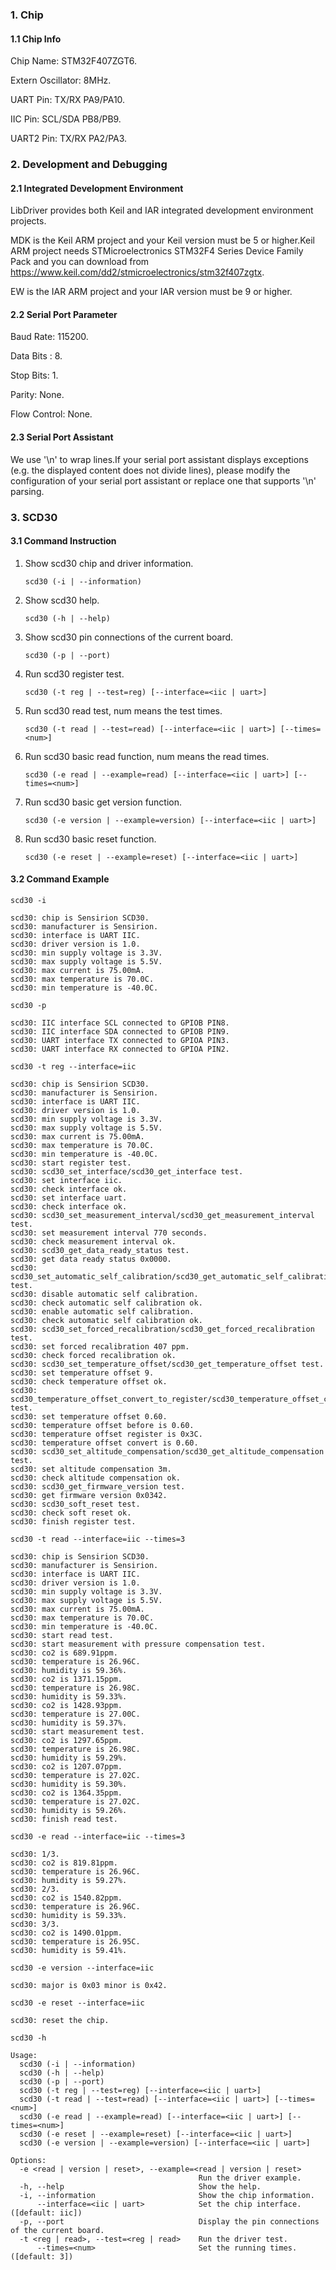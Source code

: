### 1. Chip

#### 1.1 Chip Info

Chip Name: STM32F407ZGT6.

Extern Oscillator: 8MHz.

UART Pin: TX/RX PA9/PA10.

IIC Pin: SCL/SDA PB8/PB9.

UART2 Pin:  TX/RX PA2/PA3.

### 2. Development and Debugging

#### 2.1 Integrated Development Environment

LibDriver provides both Keil and IAR integrated development environment projects.

MDK is the Keil ARM project and your Keil version must be 5 or higher.Keil ARM project needs STMicroelectronics STM32F4 Series Device Family Pack and you can download from https://www.keil.com/dd2/stmicroelectronics/stm32f407zgtx.

EW is the IAR ARM project and your IAR version must be 9 or higher.

#### 2.2 Serial Port Parameter

Baud Rate: 115200.

Data Bits : 8.

Stop Bits: 1.

Parity: None.

Flow Control: None.

#### 2.3 Serial Port Assistant

We use '\n' to wrap lines.If your serial port assistant displays exceptions (e.g. the displayed content does not divide lines), please modify the configuration of your serial port assistant or replace one that supports '\n' parsing.

### 3. SCD30

#### 3.1 Command Instruction

1. Show scd30 chip and driver information.

   ```shell
   scd30 (-i | --information)
   ```

2. Show scd30 help.

   ```shell
   scd30 (-h | --help)
   ```

3. Show scd30 pin connections of the current board.

   ```shell
   scd30 (-p | --port)
   ```

4. Run scd30 register test.

   ```shell
   scd30 (-t reg | --test=reg) [--interface=<iic | uart>]
   ```

5. Run scd30 read test, num means the test times.

   ```shell
   scd30 (-t read | --test=read) [--interface=<iic | uart>] [--times=<num>]
   ```

6. Run scd30 basic read function, num means the read times.

   ```shell
   scd30 (-e read | --example=read) [--interface=<iic | uart>] [--times=<num>]
   ```

10. Run scd30 basic get version function.  

    ```shell
    scd30 (-e version | --example=version) [--interface=<iic | uart>]
    ```

11. Run scd30 basic reset function.  

    ```shell
    scd30 (-e reset | --example=reset) [--interface=<iic | uart>]
    ```

#### 3.2 Command Example

```shell
scd30 -i

scd30: chip is Sensirion SCD30.
scd30: manufacturer is Sensirion.
scd30: interface is UART IIC.
scd30: driver version is 1.0.
scd30: min supply voltage is 3.3V.
scd30: max supply voltage is 5.5V.
scd30: max current is 75.00mA.
scd30: max temperature is 70.0C.
scd30: min temperature is -40.0C.
```

```shell
scd30 -p

scd30: IIC interface SCL connected to GPIOB PIN8.
scd30: IIC interface SDA connected to GPIOB PIN9.
scd30: UART interface TX connected to GPIOA PIN3.
scd30: UART interface RX connected to GPIOA PIN2.
```

```shell
scd30 -t reg --interface=iic

scd30: chip is Sensirion SCD30.
scd30: manufacturer is Sensirion.
scd30: interface is UART IIC.
scd30: driver version is 1.0.
scd30: min supply voltage is 3.3V.
scd30: max supply voltage is 5.5V.
scd30: max current is 75.00mA.
scd30: max temperature is 70.0C.
scd30: min temperature is -40.0C.
scd30: start register test.
scd30: scd30_set_interface/scd30_get_interface test.
scd30: set interface iic.
scd30: check interface ok.
scd30: set interface uart.
scd30: check interface ok.
scd30: scd30_set_measurement_interval/scd30_get_measurement_interval test.
scd30: set measurement interval 770 seconds.
scd30: check measurement interval ok.
scd30: scd30_get_data_ready_status test.
scd30: get data ready status 0x0000.
scd30: scd30_set_automatic_self_calibration/scd30_get_automatic_self_calibration test.
scd30: disable automatic self calibration.
scd30: check automatic self calibration ok.
scd30: enable automatic self calibration.
scd30: check automatic self calibration ok.
scd30: scd30_set_forced_recalibration/scd30_get_forced_recalibration test.
scd30: set forced recalibration 407 ppm.
scd30: check forced recalibration ok.
scd30: scd30_set_temperature_offset/scd30_get_temperature_offset test.
scd30: set temperature offset 9.
scd30: check temperature offset ok.
scd30: scd30_temperature_offset_convert_to_register/scd30_temperature_offset_convert_to_data test.
scd30: set temperature offset 0.60.
scd30: temperature offset before is 0.60.
scd30: temperature offset register is 0x3C.
scd30: temperature offset convert is 0.60.
scd30: scd30_set_altitude_compensation/scd30_get_altitude_compensation test.
scd30: set altitude compensation 3m.
scd30: check altitude compensation ok.
scd30: scd30_get_firmware_version test.
scd30: get firmware version 0x0342.
scd30: scd30_soft_reset test.
scd30: check soft reset ok.
scd30: finish register test.
```

```shell
scd30 -t read --interface=iic --times=3

scd30: chip is Sensirion SCD30.
scd30: manufacturer is Sensirion.
scd30: interface is UART IIC.
scd30: driver version is 1.0.
scd30: min supply voltage is 3.3V.
scd30: max supply voltage is 5.5V.
scd30: max current is 75.00mA.
scd30: max temperature is 70.0C.
scd30: min temperature is -40.0C.
scd30: start read test.
scd30: start measurement with pressure compensation test.
scd30: co2 is 689.91ppm.
scd30: temperature is 26.96C.
scd30: humidity is 59.36%.
scd30: co2 is 1371.15ppm.
scd30: temperature is 26.98C.
scd30: humidity is 59.33%.
scd30: co2 is 1428.93ppm.
scd30: temperature is 27.00C.
scd30: humidity is 59.37%.
scd30: start measurement test.
scd30: co2 is 1297.65ppm.
scd30: temperature is 26.98C.
scd30: humidity is 59.29%.
scd30: co2 is 1207.07ppm.
scd30: temperature is 27.02C.
scd30: humidity is 59.30%.
scd30: co2 is 1364.35ppm.
scd30: temperature is 27.02C.
scd30: humidity is 59.26%.
scd30: finish read test.
```

```shell
scd30 -e read --interface=iic --times=3

scd30: 1/3.
scd30: co2 is 819.81ppm.
scd30: temperature is 26.96C.
scd30: humidity is 59.27%.
scd30: 2/3.
scd30: co2 is 1540.82ppm.
scd30: temperature is 26.96C.
scd30: humidity is 59.33%.
scd30: 3/3.
scd30: co2 is 1490.01ppm.
scd30: temperature is 26.95C.
scd30: humidity is 59.41%.
```

```shell
scd30 -e version --interface=iic

scd30: major is 0x03 minor is 0x42.
```

```shell
scd30 -e reset --interface=iic

scd30: reset the chip.
```

```shell
scd30 -h

Usage:
  scd30 (-i | --information)
  scd30 (-h | --help)
  scd30 (-p | --port)
  scd30 (-t reg | --test=reg) [--interface=<iic | uart>]
  scd30 (-t read | --test=read) [--interface=<iic | uart>] [--times=<num>]
  scd30 (-e read | --example=read) [--interface=<iic | uart>] [--times=<num>]
  scd30 (-e reset | --example=reset) [--interface=<iic | uart>]
  scd30 (-e version | --example=version) [--interface=<iic | uart>]

Options:
  -e <read | version | reset>, --example=<read | version | reset> 
                                          Run the driver example.
  -h, --help                              Show the help.
  -i, --information                       Show the chip information.
      --interface=<iic | uart>            Set the chip interface.([default: iic])
  -p, --port                              Display the pin connections of the current board.
  -t <reg | read>, --test=<reg | read>    Run the driver test.
      --times=<num>                       Set the running times.([default: 3])
```

